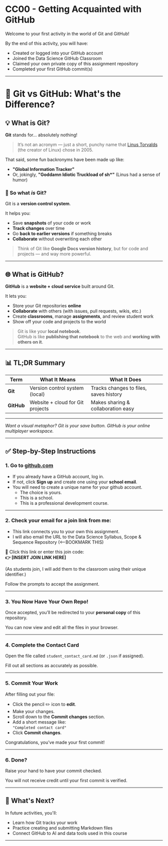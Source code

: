 # CC00 - Getting Acquainted with GitHub

Welcome to your first activity in the world of Git and GitHub!

By the end of this activity, you will have:
- Created or logged into your GitHub account
- Joined the Data Science GitHub Classroom
- Claimed your own private copy of this assignment repository
- Completed your first GitHub commit(s)

---
# 🧠 Git vs GitHub: What's the Difference?

## 💡 What is **Git**?

**Git** stands for... absolutely nothing!

> It’s not an acronym — just a short, punchy name that [Linus Torvalds](https://en.wikipedia.org/wiki/Linus_Torvalds) (the creator of Linux) chose in 2005.

That said, some fun backronyms have been made up like:
- **"Global Information Tracker"**
- Or, jokingly, **"Goddamn Idiotic Truckload of sh\*"** (Linus had a sense of humor)

### 🔧 So what *is* Git?

Git is a **version control system**.

It helps you:
- Save **snapshots** of your code or work
- **Track changes** over time
- Go **back to earlier versions** if something breaks
- **Collaborate** without overwriting each other

> Think of Git like **Google Docs version history**, but for code and projects — and way more powerful.

---

## 🌐 What is **GitHub**?

**GitHub** is a **website + cloud service** built around Git.

It lets you:
- Store your Git repositories **online**
- **Collaborate** with others (with issues, pull requests, wikis, etc.)
- Create **classrooms**, manage **assignments**, and review student work
- Show off your code and projects to the world

> Git is like your **local notebook**.  
> GitHub is like **publishing that notebook** to the web and **working with others on it**.

---

## 📊 TL;DR Summary

| Term       | What It Means                        | What It Does                            |
|------------|--------------------------------------|-----------------------------------------|
| **Git**    | Version control system (local)       | Tracks changes to files, saves history  |
| **GitHub** | Website + cloud for Git projects     | Makes sharing & collaboration easy      |

---

*Want a visual metaphor? Git is your save button. GitHub is your online multiplayer workspace.*

---

## ✅ Step-by-Step Instructions

### 1. Go to [github.com](https://github.com)
- If you already have a GitHub account, log in.
- If not, click **Sign up** and create one using your **school email**.
- You will need to create a unique name for your github account.
  - The choice is yours.
  - This is a school.
  - This is a professional development course. 

---

### 2. Check your email for a join link from me: 
  - This link connects you to your own this assignment.
  - I will also email the URL to the Data Science Syllabus, Scope & Sequence Repository (<--BOOKMARK THIS)

🔗 Click this link or enter this join code:  
**👉 [INSERT JOIN LINK HERE]**  

(As students join, I will add them to the classroom using their unique identifier.)

Follow the prompts to accept the assignment.

---

### 3. You Now Have Your Own Repo!
Once accepted, you’ll be redirected to your **personal copy** of this repository.

You can now view and edit all the files in your browser.

---

### 4. Complete the Contact Card
Open the file called `student_contact_card.md` (or `.json` if assigned).

Fill out all sections as accurately as possible.

---

### 5. Commit Your Work
After filling out your file:

- Click the pencil ✏️ icon to **edit**.
- Make your changes.
- Scroll down to the **Commit changes** section.
- Add a short message like:  
  `"Completed contact card"`  
- Click **Commit changes**.

Congratulations, you’ve made your first commit!

---

### 6. Done?
Raise your hand to have your commit checked.

You will not receive credit until your first commit is verified.

---

## 🧪 What's Next?

In future activities, you'll:
- Learn how Git tracks your work
- Practice creating and submitting Markdown files
- Connect GitHub to AI and data tools used in this course

---
